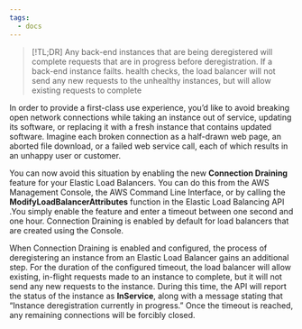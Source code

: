 ```yaml
---
tags:
  - docs
---
```

>[!TL;DR]
>Any back-end instances that are being deregistered will complete requests that are in progress before deregistration. If a back-end instance failts. health checks, the load balancer will not send any new requests to the unhealthy instances, but will allow existing requests to complete

In order to provide a first-class use experience, you’d like to avoid breaking open network connections while taking an instance out of service, updating its software, or replacing it with a fresh instance that contains updated software. Imagine each broken connection as a half-drawn web page, an aborted file download, or a failed web service call, each of which results in an unhappy user or customer.

You can now avoid this situation by enabling the new **Connection Draining** feature for your Elastic Load Balancers. You can do this from the AWS Management Console, the AWS Command Line Interface, or by calling the **ModifyLoadBalancerAttributes** function in the Elastic Load Balancing API .You simply enable the feature and enter a timeout between one second and one hour. Connection Draining is enabled by default for load balancers that are created using the Console.

When Connection Draining is enabled and configured, the process of deregistering an instance from an Elastic Load Balancer gains an additional step. For the duration of the configured timeout, the load balancer will allow existing, in-flight requests made to an instance to complete, but it will not send any new requests to the instance. During this time, the API will report the status of the instance as **InService**, along with a message stating that “Instance deregistration currently in progress.” Once the timeout is reached, any remaining connections will be forcibly closed.